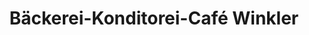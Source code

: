 ---
title: "Bäckerei-Konditorei-Café Winkler"
url: /fehring/baeckerei-konditorei-cafe-winkler/
shop: Bäckerei
---